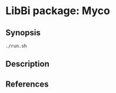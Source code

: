 LibBi package: Myco
=========================

Synopsis
--------

    ./run.sh
    
Description
-----------


References
----------
